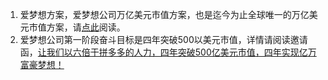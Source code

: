 1. 爱梦想方案，爱梦想公司万亿美元市值方案，也是迄今为止全球唯一的万亿美元市值方案，请[点此]()阅读。
2. 爱梦想公司第一阶段奋斗目标是四年突破500以美元市值，详情请阅读邀请函，[让我们以六倍于拼多多的人力，四年突破500亿美元市值，四年实现亿万富豪梦想！](https://github.com/aomoxo/letter)
